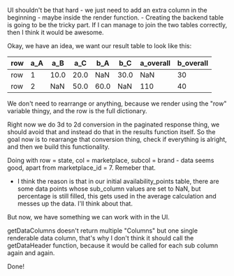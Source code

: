 UI shouldn't be that hard - we just need to add an extra column in the beginning - maybe inside the render function.
	- Creating the backend table is going to be the tricky part. If I can manage to join the two tables correctly, then I think it would be awesome.

Okay, we have an idea, we want our result table to look like this:

| row | a_A  | a_B  | a_C  | b_A  | b_C  | a_overall | b_overall |
|-----|------|------|------|------|------|-----------|-----------|
| row | 1    | 10.0 | 20.0 | NaN  | 30.0 | NaN       | 30        |
| row | 2    | NaN  | 50.0 | 60.0 | NaN  | 110       | 40        |

We don't need to rearrange or anything, because we render using the "row" variable thingy, and the row is the full dictionary.

Right now we do 3d to 2d conversion in the paginated response thing, we should avoid that and instead do that in the results function itself. So the goal now is to rearrange that conversion thing, check if everything is alright, and then we build this functionality.

Doing with row = state, col = marketplace, subcol = brand - data seems good, apart from marketplace_id = 7. Remeber that.
- I think the reason is that in our initial availability_points table, there are some data points whose sub_column values are set to NaN, but percentage is still filled, this gets used in the average calculation and messes up the data. I'll think about that.

But now, we have something we can work with in the UI.

getDataColumns doesn't return multiple "Columns" but one single renderable data column, that's why I don't think it should call the getDataHeader function, because it would be called for each sub column again and again.


Done!